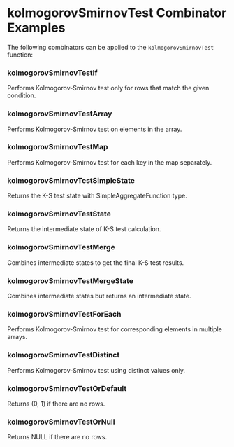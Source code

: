 # kolmogorovSmirnovTest Combinator Examples

The following combinators can be applied to the `kolmogorovSmirnovTest` function:

### kolmogorovSmirnovTestIf
Performs Kolmogorov-Smirnov test only for rows that match the given condition.

### kolmogorovSmirnovTestArray
Performs Kolmogorov-Smirnov test on elements in the array.

### kolmogorovSmirnovTestMap
Performs Kolmogorov-Smirnov test for each key in the map separately.

### kolmogorovSmirnovTestSimpleState
Returns the K-S test state with SimpleAggregateFunction type.

### kolmogorovSmirnovTestState
Returns the intermediate state of K-S test calculation.

### kolmogorovSmirnovTestMerge
Combines intermediate states to get the final K-S test results.

### kolmogorovSmirnovTestMergeState
Combines intermediate states but returns an intermediate state.

### kolmogorovSmirnovTestForEach
Performs Kolmogorov-Smirnov test for corresponding elements in multiple arrays.

### kolmogorovSmirnovTestDistinct
Performs Kolmogorov-Smirnov test using distinct values only.

### kolmogorovSmirnovTestOrDefault
Returns (0, 1) if there are no rows.

### kolmogorovSmirnovTestOrNull
Returns NULL if there are no rows. 